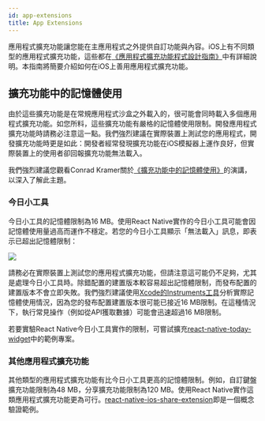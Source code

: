 ```yaml
---
id: app-extensions
title: App Extensions
---
```


應用程式擴充功能讓您能在主應用程式之外提供自訂功能與內容。iOS上有不同類型的應用程式擴充功能，這些都在[《應用程式擴充功能程式設計指南》](https://developer.apple.com/library/content/documentation/General/Conceptual/ExtensibilityPG/index.html#//apple_ref/doc/uid/TP40014214-CH20-SW1)中有詳細說明。本指南將簡要介紹如何在iOS上善用應用程式擴充功能。

## 擴充功能中的記憶體使用

由於這些擴充功能是在常規應用程式沙盒之外載入的，很可能會同時載入多個應用程式擴充功能。如您所料，這些擴充功能有嚴格的記憶體使用限制。開發應用程式擴充功能時請務必注意這一點。我們強烈建議在實際裝置上測試您的應用程式，開發擴充功能時更是如此：開發者經常發現擴充功能在iOS模擬器上運作良好，但實際裝置上的使用者卻回報擴充功能無法載入。

我們強烈建議您觀看Conrad Kramer關於[《擴充功能中的記憶體使用》](https://www.youtube.com/watch?v=GqXMqn6MXrM)的演講，以深入了解此主題。

### 今日小工具

今日小工具的記憶體限制為16 MB。使用React Native實作的今日小工具可能會因記憶體使用量過高而運作不穩定。若您的今日小工具顯示「無法載入」訊息，即表示已超出記憶體限制：

![](/docs/assets/TodayWidgetUnableToLoad.jpg)

請務必在實際裝置上測試您的應用程式擴充功能，但請注意這可能仍不足夠，尤其是處理今日小工具時。除錯配置的建置版本較容易超出記憶體限制，而發布配置的建置版本不會立即失敗。我們強烈建議使用[Xcode的Instruments工具](https://developer.apple.com/library/content/documentation/DeveloperTools/Conceptual/InstrumentsUserGuide/index.html)分析實際記憶體使用情況，因為您的發布配置建置版本很可能已接近16 MB限制。在這種情況下，執行常見操作（例如從API獲取數據）可能會迅速超過16 MB限制。

若要實驗React Native今日小工具實作的限制，可嘗試擴充[react-native-today-widget](https://github.com/matejkriz/react-native-today-widget/)中的範例專案。

### 其他應用程式擴充功能

其他類型的應用程式擴充功能有比今日小工具更高的記憶體限制。例如，自訂鍵盤擴充功能限制為48 MB，分享擴充功能限制為120 MB。使用React Native實作這類應用程式擴充功能更為可行。[react-native-ios-share-extension](https://github.com/andrewsardone/react-native-ios-share-extension)即是一個概念驗證範例。